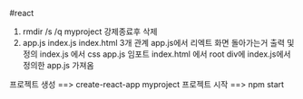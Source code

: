 #react
1. rmdir /s /q myproject 강제종료후 삭제
2. app.js index.js index.html 3개 관계 
app.js에서 리엑트 화면 돌아가는거 출력 및 정의
index.js 에서 css app.js 임포트
index.html 에서 root div에 index.js에서 정의한 app.js 가져옴 

프로젝트 생성 ==> create-react-app myproject
프로젝트 시작 ==> npm start